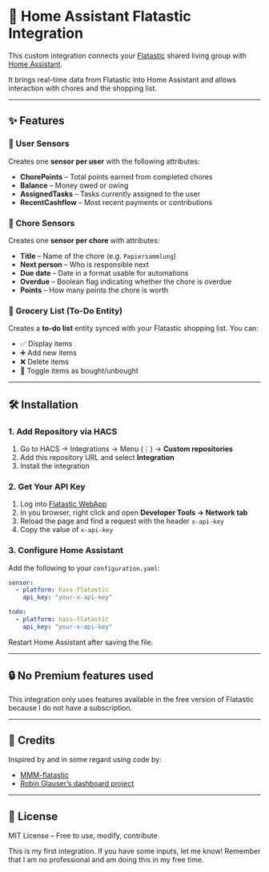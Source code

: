 
# 🏡 Home Assistant Flatastic Integration

This custom integration connects your [Flatastic](https://www.flatastic-app.com/) shared living group with [Home Assistant](https://www.home-assistant.io/). 

It brings real-time data from Flatastic into Home Assistant and allows interaction with chores and the shopping list.

---

## ✨ Features

### 👤 User Sensors

Creates one **sensor per user** with the following attributes:
- **ChorePoints** – Total points earned from completed chores
- **Balance** – Money owed or owing
- **AssignedTasks** – Tasks currently assigned to the user
- **RecentCashflow** – Most recent payments or contributions

### 🧹 Chore Sensors

Creates one **sensor per chore** with attributes:
- **Title** – Name of the chore (e.g. `Papiersammlung`)
- **Next person** – Who is responsible next
- **Due date** – Date in a format usable for automations
- **Overdue** – Boolean flag indicating whether the chore is overdue
- **Points** – How many points the chore is worth

### 🛒 Grocery List (To-Do Entity)

Creates a **to-do list** entity synced with your Flatastic shopping list. You can:
- ✅ Display items
- ➕ Add new items
- ❌ Delete items
- 🔄 Toggle items as bought/unbought

---

## 🛠 Installation

### 1. Add Repository via HACS
1. Go to HACS → Integrations → Menu (⋮) → **Custom repositories**
2. Add this repository URL and select **Integration**
3. Install the integration

### 2. Get Your API Key
1. Log into [Flatastic WebApp](https://www.flatastic-app.com/webapp/)
2. In you browser, right click and open **Developer Tools → Network tab**
3. Reload the page and find a request with the header `x-api-key`
4. Copy the value of `x-api-key`

### 3. Configure Home Assistant

Add the following to your `configuration.yaml`:

```yaml
sensor:
  - platform: hass-flatastic
    api_key: "your-x-api-key"

todo:
  - platform: hass-flatastic
    api_key: "your-x-api-key"
````

Restart Home Assistant after saving the file.

---

## 🔒 No Premium features used

This integration only uses features available in the free version of Flatastic because I do not have a subscription.

---

## 🙏 Credits

Inspired by and in some regard using code by:

* [MMM-flatastic](https://github.com/joschi27/MMM-flatastic)
* [Robin Glauser’s dashboard project](https://www.robinglauser.ch/blog/2021/03/27/building-a-dashboard-in-a-pictureframe-for-my-flat/)

---

## 📎 License

MIT License – Free to use, modify, contribute

This is my first integration. If you have some inputs, let me know! Remember that I am no professional and am doing this in my free time.

